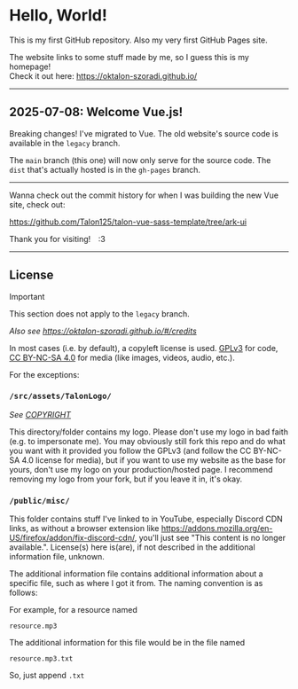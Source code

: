 # Hello, World!

This is my first GitHub repository. Also my very first GitHub Pages site.

The website links to some stuff made by me, so I guess this is my homepage!  
Check it out here:
<https://oktalon-szoradi.github.io/>

---

## 2025-07-08: Welcome Vue.js!

Breaking changes! I've migrated to Vue. The old website's source code is
available in the `legacy` branch.

The `main` branch (this one) will now only serve for the source code. The `dist`
that's actually hosted is in the `gh-pages` branch.

---

Wanna check out the commit history for when I was building the new Vue site,
check out:

<https://github.com/Talon125/talon-vue-sass-template/tree/ark-ui>

Thank you for visiting!&emsp;:3

---

## License

> [!IMPORTANT]
> This section does not apply to the `legacy` branch.

_Also see <https://oktalon-szoradi.github.io/#/credits>_

In most cases (i.e. by default), a copyleft license is used. [GPLv3](/LICENSE)
for code, [CC BY-NC-SA 4.0](https://creativecommons.org/licenses/by-nc-sa/4.0/)
for media (like images, videos, audio, etc.).

For the exceptions:

### `/src/assets/TalonLogo/`

_See [COPYRIGHT](/src/assets/TalonLogo/COPYRIGHT)_

This directory/folder contains my logo. Please don't use my logo in bad faith
(e.g. to impersonate me). You may obviously still fork this repo and do what you
want with it provided you follow the GPLv3 (and follow the CC BY-NC-SA 4.0
license for media), but if you want to use my website
as the base for yours, don't use my logo on your production/hosted page. I
recommend removing my logo from your fork, but if you leave it in, it's okay.

### `/public/misc/`

This folder contains stuff I've linked to in YouTube, especially Discord CDN
links, as without a browser extension like
<https://addons.mozilla.org/en-US/firefox/addon/fix-discord-cdn/>,
you'll just see "This content is no longer available.".
License(s) here is(are), if not described in the additional information file,
unknown.

The additional information file contains additional information about a
specific file, such as where I got it from. The naming convention is as follows:

For example, for a resource named

```text
resource.mp3
```

The additional information for this file would be in the file named

```text
resource.mp3.txt
```

So, just append `.txt`
